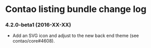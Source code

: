 # Contao listing bundle change log

### 4.2.0-beta1 (2016-XX-XX)

 * Add an SVG icon and adjust to the new back end theme (see contao/core#4608).
